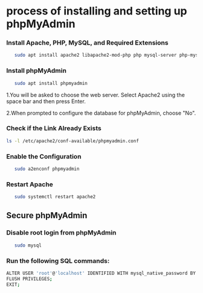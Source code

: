 # process of installing and setting up phpMyAdmin

### Install Apache, PHP, MySQL, and Required Extensions
```sh
   sudo apt install apache2 libapache2-mod-php php mysql-server php-mysql
```
### Install phpMyAdmin

```sh
   sudo apt install phpmyadmin
```
1.You will be asked to choose the web server. Select Apache2 using the space bar and then press Enter.

2.When prompted to configure the database for phpMyAdmin, choose "No".

### Check if the Link Already Exists

```sh
ls -l /etc/apache2/conf-available/phpmyadmin.conf
```
### Enable the Configuration
```sh
   sudo a2enconf phpmyadmin
```
### Restart Apache
```sh
   sudo systemctl restart apache2

```

## Secure phpMyAdmin

### Disable root login from phpMyAdmin

```sh
   sudo mysql
```

### Run the following SQL commands:

```sh
ALTER USER 'root'@'localhost' IDENTIFIED WITH mysql_native_password BY 'your-password';
FLUSH PRIVILEGES;
EXIT;

```
